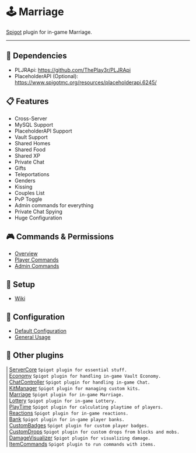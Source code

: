 # 🕹 Marriage  
[Spigot](https://www.spigotmc.org/resources/marriage-1-8-1-16-show-your-love.81807/) plugin for in-game Marriage.  
  
----  
  
## 🔧 Dependencies  
- PLJRApi: https://github.com/ThePlay3r/PLJRApi
- PlaceholderAPI (Optional): https://www.spigotmc.org/resources/placeholderapi.6245/
  
## 📋 Features  
- Cross-Server  
- MySQL Support  
- PlaceholderAPI Support  
- Vault Support  
- Shared Homes  
- Shared Food  
- Shared XP  
- Private Chat  
- Gifts  
- Teleportations  
- Genders  
- Kissing  
- Couples List  
- PvP Toggle  
- Admin commands for everything  
- Private Chat Spying  
- Huge Configuration  
  
## 🎮 Commands & Permissions
- [Overview](https://github.com/ThePlay3r/Marriage/wiki/Commands-And-Permissions#overview)
- [Player Commands](https://github.com/ThePlay3r/Marriage/wiki/Commands-And-Permissions#player-commands)
- [Admin Commands](https://github.com/ThePlay3r/Marriage/wiki/Commands-And-Permissions#admin-commands)

## 🔎 Setup
- [Wiki](https://github.com/ThePlay3r/Marriage/wiki)

## 📁 Configuration
- [Default Configuration](https://github.com/ThePlay3r/Marriage/blob/master/src/main/resources/config.yml)
- [General Usage](https://github.com/ThePlay3r/PLJRApi/wiki#configuration)

## 📌 Other plugins
| [ServerCore](https://github.com/ThePlay3r/ServerCore) `Spigot plugin for essential stuff.` <br>
| [Economy](https://github.com/ThePlay3r/Economy) `Spigot plugin for handling in-game Vault Economy.` <br>
| [ChatController](https://github.com/ThePlay3r/ChatController) `Spigot plugin for handling in-game Chat.` <br>
| [KitManager](https://github.com/ThePlay3r/KitManager) `Spigot plugin for managing custom kits.` <br>
| [Marriage](https://github.com/ThePlay3r/Marriage) `Spigot plugin for in-game Marriage.` <br>
| [Lottery](https://github.com/ThePlay3r/Lottery) `Spigot plugin for in-game Lottery.` <br>
| [PlayTime](https://github.com/ThePlay3r/PlayTime) `Spigot plugin for calculating playtime of players.` <br>
| [Reactions](https://github.com/ThePlay3r/Reactions) `Spigot plugin for in-game reactions.` <br>
| [Bank](https://github.com/ThePlay3r/Bank) `Spigot plugin for in-game player banks.` <br>
| [CustomBadges](https://github.com/ThePlay3r/CustomBadges) `Spigot plugin for custom player badges.` <br>
| [CustomDrops](https://github.com/ThePlay3r/CustomDrops) `Spigot plugin for custom drops from blocks and mobs.` <br>
| [DamageVisualizer](https://github.com/ThePlay3r/DamageVisualizer) `Spigot plugin for visualizing damage.` <br>
| [ItemCommands](https://github.com/ThePlay3r/ItemCommands) `Spigot plugin to run commands with items.` <br>
